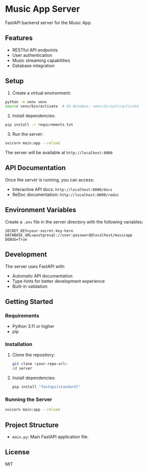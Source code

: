 # Music App Server

FastAPI backend server for the Music App.

## Features

- RESTful API endpoints
- User authentication
- Music streaming capabilities
- Database integration

## Setup

1. Create a virtual environment:
```bash
python -m venv venv
source venv/bin/activate  # On Windows: venv\Scripts\activate
```

2. Install dependencies:
```bash
pip install -r requirements.txt
```

3. Run the server:
```bash
uvicorn main:app --reload
```

The server will be available at `http://localhost:8000`

## API Documentation

Once the server is running, you can access:
- Interactive API docs: `http://localhost:8000/docs`
- ReDoc documentation: `http://localhost:8000/redoc`

## Environment Variables

Create a `.env` file in the server directory with the following variables:
```
SECRET_KEY=your-secret-key-here
DATABASE_URL=postgresql://user:password@localhost/musicapp
DEBUG=True
```

## Development

The server uses FastAPI with:
- Automatic API documentation
- Type hints for better development experience
- Built-in validation

## Getting Started

### Requirements

- Python 3.11 or higher
- pip

### Installation

1. Clone the repository:
   ```bash
   git clone <your-repo-url>
   cd server
   ```
2. Install dependencies:
   ```bash
   pip install "fastapi[standard]"
   ```

### Running the Server

```bash
uvicorn main:app --reload
```

## Project Structure

- `main.py`: Main FastAPI application file.

## License

MIT
